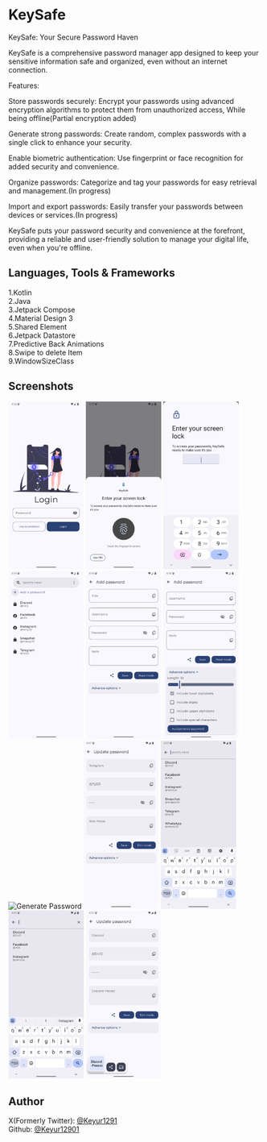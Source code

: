 
# KeySafe

KeySafe: Your Secure Password Haven

KeySafe is a comprehensive password manager app designed to keep your sensitive information safe and organized, even without an internet connection.

Features:

Store passwords securely: Encrypt your passwords using advanced encryption algorithms to protect them from unauthorized access, While being offline(Partial encryption added)

Generate strong passwords: Create random, complex passwords with a single click to enhance your security.

Enable biometric authentication: Use fingerprint or face recognition for added security and convenience.

Organize passwords: Categorize and tag your passwords for easy retrieval and management.(In progress)

Import and export passwords: Easily transfer your passwords between devices or services.(In progress)

KeySafe puts your password security and convenience at the forefront, providing a reliable and user-friendly solution to manage your digital life, even when you're offline.


## Languages, Tools & Frameworks

1.Kotlin\
2.Java\
3.Jetpack Compose\
4.Material Design 3\
5.Shared Element\
6.Jetpack Datastore\
7.Predictive Back Animations\
8.Swipe to delete Item\
9.WindowSizeClass
## Screenshots

<img alt="Login Page" width="150" src="https://github.com/Keyur1291/KeySafe/blob/main/Screenshots/Login.png">
<img alt="Biometric Popup" width="150" src="https://github.com/Keyur1291/KeySafe/blob/main/Screenshots/Biometric.png">
<img alt="Login with device Pin" width="150" src="https://github.com/Keyur1291/KeySafe/blob/main/Screenshots/UsePin.png">
<img alt="Home Page" width="150" src="https://github.com/Keyur1291/KeySafe/blob/main/Screenshots/Home.png">
<img alt="Add password Page" width="150" src="https://github.com/Keyur1291/KeySafe/blob/main/Screenshots/AddPassword.png">
<img alt="Advance Options" width="150" src="https://github.com/Keyur1291/KeySafe/blob/main/Screenshots/AdvanceOptions.png">
<img alt="Generate Password" width="150" src="https://github.com/Keyur1291/KeySafe/blob/main/Screenshots/AdvanceOptionVid.png">
<img alt="View Page" width="150" src="https://github.com/Keyur1291/KeySafe/blob/main/Screenshots/ViewPass.png">
<img alt="Search a Password" width="150" src="https://github.com/Keyur1291/KeySafe/blob/main/Screenshots/Search.png">
<img alt="Search Query" width="150" src="https://github.com/Keyur1291/KeySafe/blob/main/Screenshots/SearchWithI.png">
<img alt="Share Password" width="150" src="https://github.com/Keyur1291/KeySafe/blob/main/Screenshots/Share.png">

## Author

X(Formerly Twitter): [@Keyur1291](https://www.github.com/Keyur1291)\
Github: [@Keyur12901](https://www.x.com/Keyur12901)

